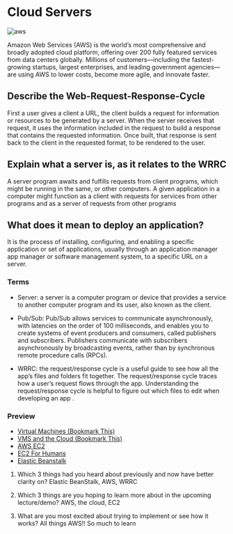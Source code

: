 # Cloud Servers

![aws](https://www.vdocipher.com/blog/wp-content/uploads/2020/02/klarna-signs-deal-with-aws-1575354413.png)

Amazon Web Services (AWS) is the world’s most comprehensive and broadly adopted cloud platform, offering over 200 fully featured services from data centers globally. Millions of customers—including the fastest-growing startups, largest enterprises, and leading government agencies—are using AWS to lower costs, become more agile, and innovate faster.

## Describe the Web-Request-Response-Cycle

First a user gives a client a URL, the client builds a request for information or resources to be generated by a server. When the server receives that request, it uses the information included in the request to build a response that contains the requested information. Once built, that response is sent back to the client in the requested format, to be rendered to the user.

## Explain what a server is, as it relates to the WRRC

A server program awaits and fulfills requests from client programs, which might be running in the same, or other computers. A given application in a computer might function as a client with requests for services from other programs and as a server of requests from other programs

## What does it mean to deploy an application?

It is the process of installing, configuring, and enabling a specific application or set of applications, usually through an application manager app manager or software management system, to a specific URL on a server.

### Terms

* Server: a server is a computer program or device that provides a service to another computer program and its user, also known as the client.

* Pub/Sub: Pub/Sub allows services to communicate asynchronously, with latencies on the order of 100 milliseconds, and enables you to create systems of event producers and consumers, called publishers and subscribers. Publishers communicate with subscribers asynchronously by broadcasting events, rather than by synchronous remote procedure calls (RPCs).

* WRRC: the request/response cycle is a useful guide to see how all the app’s files and folders fit together. The request/response cycle traces how a user’s request flows through the app. Understanding the request/response cycle is helpful to figure out which files to edit when developing an app .

### Preview
- [Virtual Machines (Bookmark This)](https://www.youtube.com/watch?v=yIVXjl4SwVo)
- [VMS and the Cloud (Bookmark This)](https://www.youtube.com/watch?v=l0DfHUWMjsU)
- [AWS EC2](https://aws.amazon.com/ec2/?ec2-whats-new.sort-by=item.additionalFields.postDateTime&ec2-whats-new.sort-order=desc)
- [EC2 For Humans](https://www.youtube.com/watch?v=lZMkgOMYYIg)
- [Elastic Beanstalk](https://www.youtube.com/watch?v=SrwxAScdyT0)

1. Which 3 things had you heard about previously and now have better clarity on?
Elastic BeanStalk, AWS, WRRC

1. Which 3 things are you hoping to learn more about in the upcoming lecture/demo?
AWS, the cloud, EC2

1. What are you most excited about trying to implement or see how it works?
All things AWS!! So much to learn